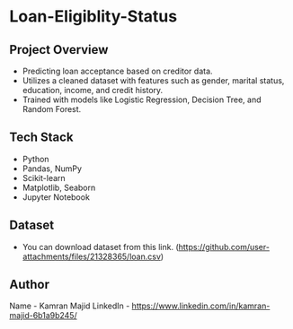 # Loan-Eligiblity-Status

## Project Overview
- Predicting loan acceptance based on creditor data.
- Utilizes a cleaned dataset with features such as gender, marital status, education, income, and credit history.
- Trained with models like Logistic Regression, Decision Tree, and Random Forest.

## Tech Stack
- Python
- Pandas, NumPy
- Scikit-learn
- Matplotlib, Seaborn
- Jupyter Notebook

## Dataset
- You can download dataset from this link.
(https://github.com/user-attachments/files/21328365/loan.csv)

## Author
Name - Kamran Majid
LinkedIn - https://www.linkedin.com/in/kamran-majid-6b1a9b245/
